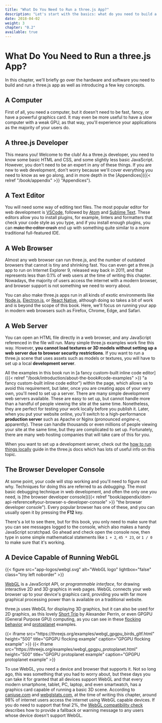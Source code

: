 ```yaml
---
title: "What Do You Need to Run a three.js App?"
description: "Let's start with the basics: what do you need to build a three.js application? And what do your users need to be able to run it? The answers are simple: a text editor to write code, a browser to run it, and that's all."
date: 2018-04-02
weight: 3
chapter: "0.2"
available: true
---
```


# What Do You Need to Run a three.js App?

In this chapter, we'll briefly go over the hardware and software you need to build and run a three.js app as well as introducing a few key concepts.

## A Computer

First of all, you need a computer, but it doesn't need to be fast, fancy, or have a powerful graphics card. It may even be more useful to have a slow computer with a weak GPU, as that way, you'll experience your applications as the majority of your users do.

## A three.js Developer

This means you! Welcome to the club! As a three.js developer, you need to know some basic HTML and CSS, and some slightly less basic JavaScript. However, you don't need to be an expert in any of these things. If you are new to web development, don't worry because we'll cover everything you need to know as we go along, and in more depth in the [Appendices]({{< relref "/book/appendix" >}} "Appendices").

## A Text Editor

You will need some way of editing text files. The most popular editor for web development is [VSCode](https://code.visualstudio.com/), followed by [Atom](https://atom.io/) and [Sublime Text](https://www.sublimetext.com/). These editors allow you to install plugins, for example, linters and formatters that check your code style as you type, and if you install enough plugins, you can ~~make the editor crash~~ end up with something quite similar to a more traditional full-featured IDE.

## A Web Browser

Almost any web browser can run three.js, and the number of outdated browsers that cannot is tiny and shrinking fast. You can even get a three.js app to run on Internet Explorer 9, released way back in 2011, and that represents less than 0.1% of web users at the time of writing this chapter. Nowadays, the majority of users access the internet with a modern browser, and browser support is not something we need to worry about.

You can also make three.js apps run in all kinds of exotic environments like [Node.js](https://nodejs.org/), [Electron.js](https://electronjs.org/), or [React Native](https://reactnative.dev/), although doing so takes a bit of work and is beyond the scope of this book. Here, we'll focus on running your app in modern web browsers such as Firefox, Chrome, Edge, and Safari.

## A Web Server

You can open an HTML file directly in a web browser, and any JavaScript referenced in the file will run. Many simple three.js examples work fine this way. However, **you cannot load textures or 3D models without setting up a web server due to browser security restrictions**. If you want to run a three.js scene that uses assets such as models or textures, you will have to set up a local **development server**.

All the examples in this book run in [a fancy custom-built inline code editor]({{< relref "/book/introduction/about-the-book#code-examples" >}} "a fancy custom-built inline code editor") within the page, which allows us to avoid this requirement, but later, once you are creating apps of your very own, you'll need to set up a server. There are many simple development web servers available. These are easy to set up, but cannot handle more than a handful of people viewing the site at the same time. Nonetheless, they are perfect for testing your work locally before you publish it. Later, when you put your website online, you'll switch to a high-performance **production server** such as Apache or Nginx (pronounced _engine-x_, apparently). These can handle thousands or even millions of people viewing your site at the same time, but they are complicated to set up. Fortunately, there are many web hosting companies that will take care of this for you.

When you want to set up a development server, check out the [how to run things locally](https://threejs.org/docs/#manual/en/introduction/How-to-run-things-locally) guide in the three.js docs which has lots of useful info on this topic.

## The Browser Developer Console

At some point, your code will stop working and you'll need to figure out why. Techniques for doing this are referred to as _debugging_. The most basic debugging technique in web development, and often the only one you need, is [the browser developer console]({{< relref "book/appendix/dom-api-reference#your-browser-s-developer-console" >}} "the browser developer console"). Every popular browser has one of these, and you can usually open it by pressing the **F12** key.

There's a lot to see there, but for this book, you only need to make sure that you can see messages logged to the console, which also makes a handy JavaScript scratchpad. Go ahead and check open the console now, then type in some simple mathematical statements like `1 + 2`, `45 * 23`, or `1 / 0` to make sure that it's working.

## A Device Capable of Running WebGL

{{< figure src="app-logos/webgl.svg" alt="WebGL logo" lightbox="false" class="tiny left noborder" >}}

[WebGL](https://en.wikipedia.org/wiki/WebGL) is a JavaScript API, or _programmable interface_, for drawing interactive 2D and 3D graphics in web pages. WebGL connects your web browser up to your device's graphics card, providing you with far more graphical processing power than is available on a traditional website.

three.js uses WebGL for displaying 3D graphics, but it can also be used for 2D graphics, as this lovely [Short Trip](https://alexanderperrin.com.au/paper/shorttrip/) by Alexander Perrin, or even GPGPU (General Purpose GPU) computing, as you can see in these [flocking behavior](https://threejs.org/examples/webgl_gpgpu_birds.html) and [protoplanet](https://threejs.org/examples/webgl_gpgpu_protoplanet.html) examples.

<div class="fig-comparison">
  {{< iframe src="https://threejs.org/examples/webgl_gpgpu_birds_gltf.html" height="500" title="GPGPU flocking example" caption="GPGPU flocking example" >}}
  {{< iframe src="https://threejs.org/examples/webgl_gpgpu_protoplanet.html" height="500" title="GPGPU protoplanet example" caption="GPGPU protoplanet example" >}}
</div>

To use WebGL, you need a device and browser that supports it. Not so long ago, this was something that you had to worry about, but these days you can take it for granted that all devices support WebGL and that every modern smartphone, tablet, PC, laptop, and even smartwatch, has a graphics card capable of running a basic 3D scene. According to [caniuse.com](https://caniuse.com/#search=WebGL) and [webglstats.com](https://webglstats.com/), at the time of writing this chapter, around 98% of internet users access the internet using WebGL capable devices. If you do need to support that final 2%, the [WebGL compatibility check](https://threejs.org/docs/#manual/en/introduction/WebGL-compatibility-check) describes how to provide a fallback or warning message to any users whose device doesn't support WebGL.
